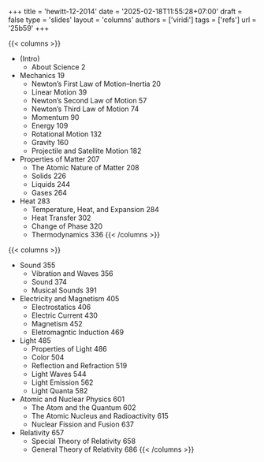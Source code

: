+++
title = 'hewitt-12-2014'
date = '2025-02-18T11:55:28+07:00'
draft = false
type = 'slides'
layout = 'columns'
authors = ['viridi']
tags = ['refs']
url = '25b59'
+++
<!--more-->

{{< columns >}}
+ (Intro)
  - About Science 2
+ Mechanics 19
  - Newton’s First Law of Motion–Inertia 20
  - Linear Motion 39
  - Newton’s Second Law of Motion 57
  - Newton’s Third Law of Motion 74
  - Momentum 90
  - Energy 109
  - Rotational Motion 132
  - Gravity 160
  - Projectile and Satellite Motion 182
+ Properties of Matter 207
  - The Atomic Nature of Matter 208
  - Solids 226
  - Liquids 244
  - Gases 264
+ Heat 283
  - Temperature, Heat, and Expansion 284
  - Heat Transfer 302
  - Change of Phase 320
  - Thermodynamics 336
{{< /columns >}}
  
{{< columns >}}
+ Sound 355
  - Vibration and Waves 356
  - Sound 374
  - Musical Sounds 391
+ Electricity and Magnetism 405
  - Electrostatics 406
  - Electric Current 430
  - Magnetism 452
  - Eletromagntic Induction 469
+ Light 485
  - Properties of Light 486
  - Color 504
  - Reflection and Refraction 519
  - Light Waves 544
  - Light Emission 562
  - Light Quanta 582
+ Atomic and Nuclear Physics 601
  - The Atom and the Quantum 602
  - The Atomic Nucleus and Radioactivity 615
  - Nuclear Fission and Fusion 637
+ Relativity 657
  - Special Theory of Relativity 658
  - General Theory of Relativity 686
{{< /columns >}}
